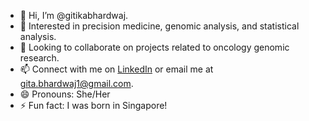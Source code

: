 - 👋 Hi, I’m @gitikabhardwaj.
- 👀 Interested in precision medicine, genomic analysis, and statistical analysis.
- 💞️ Looking to collaborate on projects related to oncology genomic research.
- 📫 Connect with me on [LinkedIn](https://linkedin.com/in/gitabhardwaj)  or email me at gita.bhardwaj1@gmail.com.
- 😄 Pronouns: She/Her
- ⚡ Fun fact: I was born in Singapore!
